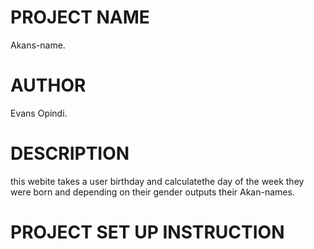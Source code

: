 
<h1>PROJECT NAME</h1>
Akans-name.
<h1>AUTHOR</h1>
Evans Opindi.
<h1>DESCRIPTION</h1>
this webite  takes  a user birthday and calculatethe day of the week they  were born and depending on their gender outputs their Akan-names.
<h1>PROJECT SET UP INSTRUCTION</h1>
